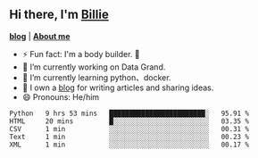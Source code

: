 

## Hi there, I'm [Billie](https://billie52707.cn) 
<strong><a href="https://www.cnblogs.com/billie52707">blog</a></strong> |
  <strong><a href="https://billie52707.cn/about/">About me</a></strong>  

- ⚡  Fun fact: I'm a body builder. 🏃
- 🔭  I’m currently working on Data Grand.
- 🌱  I’m currently learning python、docker.
- 📑  I own a [blog](https://billie52707.cn) for writing articles and sharing ideas.
- 😄  Pronouns: He/him







<!--START_SECTION:waka-->
```text
Python   9 hrs 53 mins   ████████████████████████░   95.91 % 
HTML     20 mins         █░░░░░░░░░░░░░░░░░░░░░░░░   03.35 % 
CSV      1 min           ░░░░░░░░░░░░░░░░░░░░░░░░░   00.31 % 
Text     1 min           ░░░░░░░░░░░░░░░░░░░░░░░░░   00.23 % 
XML      1 min           ░░░░░░░░░░░░░░░░░░░░░░░░░   00.17 % 
```
<!--END_SECTION:waka-->

